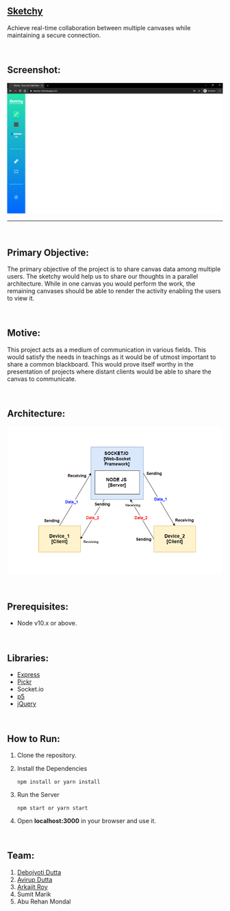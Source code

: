 ## [**Sketchy**](https://sketchy-it.herokuapp.com/)

Achieve real-time collaboration between multiple canvases while maintaining a secure connection.

<br>

## **Screenshot:**

![](./static/img/demo.png)

---

<br>

## **Primary Objective:**

The primary objective of the project is to share canvas data among multiple users. The sketchy would help us to share our thoughts in a parallel architecture. While in one canvas you would perform the work, the remaining canvases should be able to render the activity enabling the users to view it.

<br>

## **Motive:**

This project acts as a medium of communication in various fields. This would satisfy the needs in teachings as it would be of utmost important to share a common blackboard. This would prove itself worthy in the presentation of projects where distant clients would be able to share the canvas to communicate.

<br>

## **Architecture:**

![](./static/img/flowchart.png)

<br>

## **Prerequisites:**

-   Node v10.x or above.

<br>

## **Libraries:**

-   [Express](https://github.com/expressjs/express)
-   [Pickr](https://simonwep.github.io/pickr/)
-   Socket.io
-   [p5](https://p5js.org/)
-   [jQuery](https://jquery.com/)

<br>

## **How to Run:**

1. Clone the repository.
2. Install the Dependencies
    ```
    npm install or yarn install
    ```
3. Run the Server

    ```
    npm start or yarn start
    ```

4. Open **localhost:3000** in your browser and use it.

<br>

## **Team:**

1. [Debojyoti Dutta](https://github.com/DeboDevelop)
2. [Avirup Dutta](https://github.com/avirupdutta)
3. [Arkajit Roy](https://github.com/arkajitroy)
4. Sumit Marik
5. Abu Rehan Mondal
